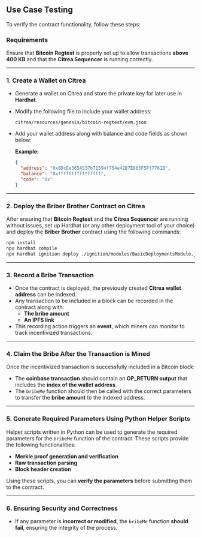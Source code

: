 ## **Use Case Testing**  

To verify the contract functionality, follow these steps:  

### **Requirements**  
Ensure that **Bitcoin Regtest** is properly set up to allow transactions **above 400 KB** and that the **Citrea Sequencer** is running correctly.  

---

### **1. Create a Wallet on Citrea**  
- Generate a wallet on Citrea and store the private key for later use in **Hardhat**.  
- Modify the following file to include your wallet address:  
  ```plaintext
  citrea/resources/genesis/bitcoin-regtest/evm.json
  ```  
- Add your wallet address along with balance and code fields as shown below:  

  **Example:**  
  ```json
  {
    "address": "0x8DcEe565A537b71594f754e42B7E863F5Ff7761B",
    "balance": "0xffffffffffffffff",
    "code": "0x"
  }
  ```

---

### **2. Deploy the Briber Brother Contract on Citrea**  
After ensuring that **Bitcoin Regtest** and the **Citrea Sequencer** are running without issues, set up Hardhat (or any other deployment tool of your choice) and deploy the **Briber Brother** contract using the following commands:  

```bash
npm install
npx hardhat compile
npx hardhat ignition deploy ./ignition/modules/BasicDeploymentsModule.js --network citrea
```

---

### **3. Record a Bribe Transaction**  
- Once the contract is deployed, the previously created **Citrea wallet address** can be indexed.  
- Any transaction to be included in a block can be recorded in the contract along with:  
  - **The bribe amount**  
  - **An IPFS link**  
- This recording action triggers an **event**, which miners can monitor to track incentivized transactions.  

---

### **4. Claim the Bribe After the Transaction is Mined**  
Once the incentivized transaction is successfully included in a Bitcoin block:  
- The **coinbase transaction** should contain an **OP_RETURN output** that includes the **index of the wallet address**.  
- The `bribeMe` function should then be called with the correct parameters to transfer the **bribe amount** to the indexed address.  

---

### **5. Generate Required Parameters Using Python Helper Scripts**  
Helper scripts written in Python can be used to generate the required parameters for the `bribeMe` function of the contract. These scripts provide the following functionalities:  

- **Merkle proof generation and verification**  
- **Raw transaction parsing**  
- **Block header creation**  

Using these scripts, you can **verify the parameters** before submitting them to the contract.  

---

### **6. Ensuring Security and Correctness**  
- If any parameter is **incorrect or modified**, the `bribeMe` function **should fail**, ensuring the integrity of the process.  
